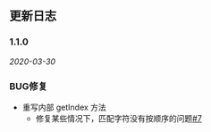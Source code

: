 ## 更新日志

### 1.1.0

*2020-03-30*

### BUG修复

- 重写内部 getIndex 方法
  - 修复某些情况下，匹配字符没有按顺序的问题[#7](https://github.com/xmflswood/pinyin-match/issues/7)
